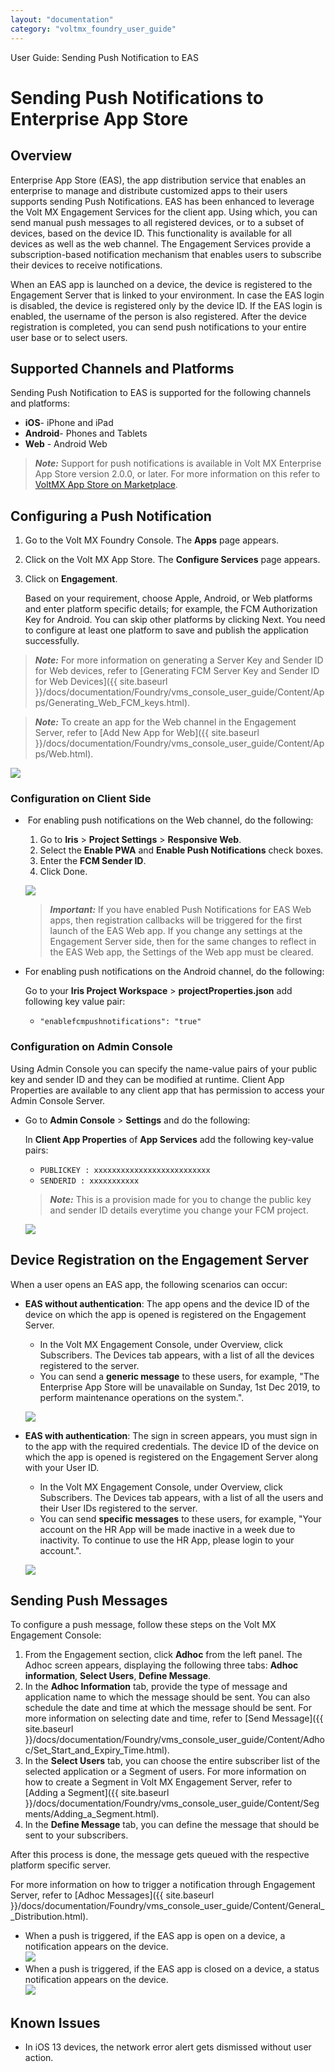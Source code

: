 ```yaml
---
layout: "documentation"
category: "voltmx_foundry_user_guide"
---
```

                              

User Guide: Sending Push Notification to EAS

Sending Push Notifications to Enterprise App Store
==================================================

Overview
--------

Enterprise App Store (EAS), the app distribution service that enables an enterprise to manage and distribute customized apps to their users supports sending Push Notifications. EAS has been enhanced to leverage the Volt MX Engagement Services for the client app. Using which, you can send manual push messages to all registered devices, or to a subset of devices, based on the device ID. This functionality is available for all devices as well as the web channel. The Engagement Services provide a subscription-based notification mechanism that enables users to subscribe their devices to receive notifications.

When an EAS app is launched on a device, the device is registered to the Engagement Server that is linked to your environment. In case the EAS login is disabled, the device is registered only by the device ID. If the EAS login is enabled, the username of the person is also registered. After the device registration is completed, you can send push notifications to your entire user base or to select users.

Supported Channels and Platforms
--------------------------------

Sending Push Notification to EAS is supported for the following channels and platforms:

*   **iOS**\- iPhone and iPad
*   **Android**\- Phones and Tablets
*   **Web** - Android Web

> **_Note:_** Support for push notifications is available in Volt MX Enterprise App Store version 2.0.0, or later. For more information on this refer to [VoltMX App Store on Marketplace](https://marketplace.hclvoltmx.com/items/voltmx-app-store).

Configuring a Push Notification
-------------------------------

1.  Go to the Volt MX Foundry Console. The **Apps** page appears.
2.  Click on the Volt MX App Store. The **Configure Services** page appears.
3.  Click on **Engagement**.
    
    Based on your requirement, choose Apple, Android, or Web platforms and enter platform specific details; for example, the FCM Authorization Key for Android. You can skip other platforms by clicking Next. You need to configure at least one platform to save and publish the application successfully.
    

> **_Note:_** For more information on generating a Server Key and Sender ID for Web devices, refer to [Generating FCM Server Key and Sender ID for Web Devices]({{ site.baseurl }}/docs/documentation/Foundry/vms_console_user_guide/Content/Apps/Generating_Web_FCM_keys.html).

> **_Note:_** To create an app for the Web channel in the Engagement Server, refer to [Add New App for Web]({{ site.baseurl }}/docs/documentation/Foundry/vms_console_user_guide/Content/Apps/Web.html).

![](Resources/Images/PushNotifEAS.PNG)

### Configuration on Client Side

*    For enabling push notifications on the Web channel, do the following:
    
    1.  Go to **Iris** > **Project Settings** > **Responsive Web**.
    2.  Select the **Enable PWA** and **Enable Push Notifications** check boxes.
    3.  Enter the **FCM Sender ID**.
    4.  Click Done.
    
    ![](Resources/Images/WebFCM.jpg)
    
    > **_Important:_** If you have enabled Push Notifications for EAS Web apps, then registration callbacks will be triggered for the first launch of the EAS Web app. If you change any settings at the Engagement Server side, then for the same changes to reflect in the EAS Web app, the Settings of the Web app must be cleared.
    

*   For enabling push notifications on the Android channel, do the following:
    
    Go to your **Iris Project Workspace** > **projectProperties.json** add following key value pair:
    
    *   `"enablefcmpushnotifications": "true"`

### Configuration on Admin Console

Using Admin Console you can specify the name-value pairs of your public key and sender ID and they can be modified at runtime. Client App Properties are available to any client app that has permission to access your Admin Console Server.

*   Go to **Admin Console** > **Settings** and do the following:
    
    In **Client App Properties** of **App Services** add the following key-value pairs:
    
    *   `PUBLICKEY : xxxxxxxxxxxxxxxxxxxxxxxxxx`
    *   `SENDERID : xxxxxxxxxxx`
    
    > **_Note:_** This is a provision made for you to change the public key and sender ID details everytime you change your FCM project.
    
    ![](Resources/Images/ClientAppProp.jpg)
    

Device Registration on the Engagement Server
--------------------------------------------

When a user opens an EAS app, the following scenarios can occur:

*   **EAS without authentication**: The app opens and the device ID of the device on which the app is opened is registered on the Engagement Server.
    *   In the Volt MX Engagement Console, under Overview, click Subscribers. The Devices tab appears, with a list of all the devices registered to the server.
    *   You can send a **generic message** to these users, for example, "The Enterprise App Store will be unavailable on Sunday, 1st Dec 2019, to perform maintenance operations on the system.".
    
    ![](Resources/Images/DeviceRegis.jpg)
    
*   **EAS with authentication**: The sign in screen appears, you must sign in to the app with the required credentials. The device ID of the device on which the app is opened is registered on the Engagement Server along with your User ID.
    *   In the Volt MX Engagement Console, under Overview, click Subscribers. The Devices tab appears, with a list of all the users and their User IDs registered to the server.
    *   You can send **specific messages** to these users, for example, "Your account on the HR App will be made inactive in a week due to inactivity. To continue to use the HR App, please login to your account.".
    
    ![](Resources/Images/UserID.jpg)
    

Sending Push Messages
---------------------

To configure a push message, follow these steps on the Volt MX Engagement Console:

1.  From the Engagement section, click **Adhoc** from the left panel. The Adhoc screen appears, displaying the following three tabs: **Adhoc information**, **Select Users**, **Define Message**.
2.  In the **Adhoc Information** tab, provide the type of message and application name to which the message should be sent. You can also schedule the date and time at which the message should be sent. For more information on selecting date and time, refer to [Send Message]({{ site.baseurl }}/docs/documentation/Foundry/vms_console_user_guide/Content/Adhoc/Set_Start_and_Expiry_Time.html).
3.  In the **Select Users** tab, you can choose the entire subscriber list of the selected application or a Segment of users. For more information on how to create a Segment in Volt MX Engagement Server, refer to [Adding a Segment]({{ site.baseurl }}/docs/documentation/Foundry/vms_console_user_guide/Content/Segments/Adding_a_Segment.html).
4.  In the **Define Message** tab, you can define the message that should be sent to your subscribers.

After this process is done, the message gets queued with the respective platform specific server.

For more information on how to trigger a notification through Engagement Server, refer to [Adhoc Messages]({{ site.baseurl }}/docs/documentation/Foundry/vms_console_user_guide/Content/General__Distribution.html).

*   When a push is triggered, if the EAS app is open on a device, a notification appears on the device.  
    ![](Resources/Images/OnlineNotif.png)
*   When a push is triggered, if the EAS app is closed on a device, a status notification appears on the device.  
    ![](Resources/Images/OfflineNotif.png)

Known Issues
------------

*   In iOS 13 devices, the network error alert gets dismissed without user action.
